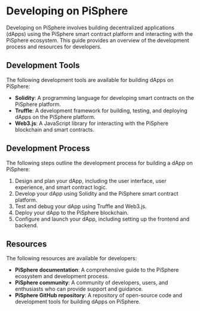 # Developing on PiSphere

Developing on PiSphere involves building decentralized applications (dApps) using the PiSphere smart contract platform and interacting with the PiSphere ecosystem. This guide provides an overview of the development process and resources for developers.

## Development Tools

The following development tools are available for building dApps on PiSphere:

* **Solidity**: A programming language for developing smart contracts on the PiSphere platform.
* **Truffle**: A development framework for building, testing, and deploying dApps on the PiSphere platform.
* **Web3.js**: A JavaScript library for interacting with the PiSphere blockchain and smart contracts.

## Development Process

The following steps outline the development process for building a dApp on PiSphere:

1. Design and plan your dApp, including the user interface, user experience, and smart contract logic.
2. Develop your dApp using Solidity and the PiSphere smart contract platform.
3. Test and debug your dApp using Truffle and Web3.js.
4. Deploy your dApp to the PiSphere blockchain.
5. Configure and launch your dApp, including setting up the frontend and backend.

## Resources

The following resources are available for developers:

* **PiSphere documentation**: A comprehensive guide to the PiSphere ecosystem and development process.
* **PiSphere community**: A community of developers, users, and enthusiasts who can provide support and guidance.
* **PiSphere GitHub repository**: A repository of open-source code and development tools for building dApps on PiSphere.
